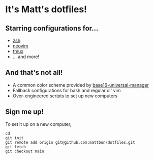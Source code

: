 # It's Matt's dotfiles!

## Starring configurations for...

* [zsh](https://zsh.sourceforge.io/)
* [neovim](https://neovim.io/)
* [tmux](https://github.com/tmux/tmux)
* ... and more!

## And that's not all!

* A common color scheme provided by [base16-universal-manager](https://github.com/pinpox/base16-universal-manager)
* Fallback configurations for bash and regular ol' vim
* Over-engineered scripts to set up new computers

## Sign me up!

To set it up on a new computer,

```shell
cd
git init
git remote add origin git@github.com:mattbun/dotfiles.git
git fetch
git checkout main
```
